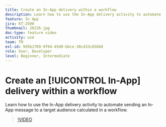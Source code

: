 ```yaml
---
title: Create an In-App delivery within a workflow
description: Learn how to use the In-App delivery activity to automate sending an In-App message to a target audience calculated in a workflow.
feature: In App
jira: KT-2500
thumbnail: 26226.jpg
doc-type: feature video
activity: use
team: TM
exl-id: 9d5b1769-9f04-45d0-bbce-38cd33c65bb0
role: User, Developer
level: Beginner, Intermediate
---
```

# Create an [!UICONTROL In-App] delivery within a workflow

Learn how to use the In-App delivery activity to automate sending an In-App message to a target audience calculated in a workflow.

>[!VIDEO](https://video.tv.adobe.com/v/26226?quality=12&learn=on)
